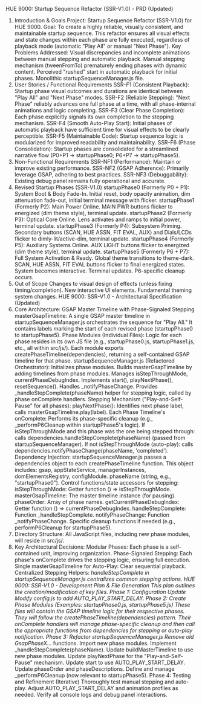 HUE 9000: Startup Sequence Refactor (SSR-V1.0) - PRD (Updated)
1. Introduction & Goals
Project: Startup Sequence Refactor (SSR-V1.0) for HUE 9000.
Goal: To create a highly reliable, visually consistent, and maintainable startup sequence. This refactor ensures all visual effects and state changes within each phase are fully executed, regardless of playback mode (automatic "Play All" or manual "Next Phase").
Key Problems Addressed:
Visual discrepancies and incomplete animations between manual stepping and automatic playback.
Manual stepping mechanism (tweenFromTo) prematurely ending phases with dynamic content.
Perceived "rushed" start in automatic playback for initial phases.
Monolithic startupSequenceManager.js file.
2. User Stories / Functional Requirements
SSR-F1 (Consistent Playback): Startup phase visual outcomes and durations are identical between "Play All" and "Next Phase" modes.
SSR-F2 (Reliable Stepping): "Next Phase" reliably advances one full phase at a time, with all phase-internal animations and logic completing.
SSR-F3 (Clear Phase Completion): Each phase explicitly signals its own completion to the stepping mechanism.
SSR-F4 (Smooth Auto-Play Start): Initial phases of automatic playback have sufficient time for visual effects to be clearly perceptible.
SSR-F5 (Maintainable Code): Startup sequence logic is modularized for improved readability and maintainability.
SSR-F6 (Phase Consolidation): Startup phases are consolidated for a streamlined narrative flow (P0+P1 -> startupPhase0; P6+P7 -> startupPhase5).
3. Non-Functional Requirements
SSR-NF1 (Performance): Maintain or improve existing performance.
SSR-NF2 (GSAP Adherence): Primarily leverage GSAP, adhering to best practices.
SSR-NF3 (Debuggability): Existing debug panel remains fully operational and accurate.
4. Revised Startup Phases (SSR-V1.0)
startupPhase0 (Formerly P0 + P1): System Boot & Body Fade-In.
Initial reset, body opacity animation, dim attenuation fade-out, initial terminal message with flicker.
startupPhase1 (Formerly P2): Main Power Online.
MAIN PWR buttons flicker to energized (dim theme style), terminal update.
startupPhase2 (Formerly P3): Optical Core Online.
Lens activates and ramps to initial power, terminal update.
startupPhase3 (Formerly P4): Subsystem Priming.
Secondary buttons (SCAN, HUE ASSN, FIT EVAL, AUX) and Dials/LCDs flicker to dimly-lit/active-dim, terminal update.
startupPhase4 (Formerly P5): Auxiliary Systems Online.
AUX LIGHT buttons flicker to energized (dim theme style), terminal update.
startupPhase5 (Formerly P6 + P7): Full System Activation & Ready.
Global theme transitions to theme-dark. SCAN, HUE ASSN, FIT EVAL buttons flicker to final energized states. System becomes interactive. Terminal updates. P6-specific cleanup occurs.
5. Out of Scope
Changes to visual design of effects (unless fixing timing/completion).
New interactive UI elements.
Fundamental theming system changes.
HUE 9000: SSR-V1.0 - Architectural Specification (Updated)
1. Core Architecture: GSAP Master Timeline with Phase-Signaled Stepping
masterGsapTimeline: A single GSAP master timeline in startupSequenceManager.js orchestrates the sequence for "Play All." It contains labels marking the start of each revised phase (startupPhase0 to startupPhase5).
Phase Modules (Individual Files): Logic for each phase resides in its own JS file (e.g., startupPhase0.js, startupPhase1.js, etc., all within src/js/).
Each module exports createPhaseTimeline(dependencies), returning a self-contained GSAP timeline for that phase.
startupSequenceManager.js (Refactored Orchestrator):
Initializes phase modules.
Builds masterGsapTimeline by adding timelines from phase modules.
Manages isStepThroughMode, currentPhaseDebugIndex.
Implements start(), playNextPhase(), resetSequence().
Handles _notifyPhaseChange.
Provides _handleStepComplete(phaseName) helper for stepping logic, called by phase onComplete handlers.
Stepping Mechanism ("Play-and-Self-Pause" for all phases):
playNextPhase(): Identifies next phase label, calls masterGsapTimeline.play(label).
Each Phase Timeline's onComplete:
Performs its phase-specific cleanup (e.g., _performP6Cleanup within startupPhase5's logic).
If isStepThroughMode and this phase was the one being stepped through: calls dependencies.handleStepComplete(phaseName) (passed from startupSequenceManager).
If not isStepThroughMode (auto-play): calls dependencies.notifyPhaseChange(phaseName, 'completed').
Dependency Injection: startupSequenceManager.js passes a dependencies object to each createPhaseTimeline function. This object includes:
gsap, appStateService, managerInstances, domElementsRegistry, configModule.
phaseName (string, e.g., "startupPhase0").
Control functions/state accessors for stepping:
isStepThroughMode: Getter function () => isStepThroughMode.
masterGsapTimeline: The master timeline instance (for pausing).
phaseOrder: Array of phase names.
getCurrentPhaseDebugIndex: Getter function () => currentPhaseDebugIndex.
handleStepComplete: Function _handleStepComplete.
notifyPhaseChange: Function _notifyPhaseChange.
Specific cleanup functions if needed (e.g., performP6Cleanup for startupPhase5).
2. Directory Structure:
All JavaScript files, including new phase modules, will reside in src/js/.
3. Key Architectural Decisions:
Modular Phases: Each phase is a self-contained unit, improving organization.
Phase-Signaled Stepping: Each phase's onComplete drives the stepping logic, ensuring full execution.
Single masterGsapTimeline for Auto-Play: Clear sequential playback.
Centralized Stepping Helpers: _handleStepComplete in startupSequenceManager.js centralizes common stepping actions.
HUE 9000: SSR-V1.0 - Development Plan & File Generation
This plan outlines the creation/modification of key files.
Phase 1: Configuration Update
Modify config.js to add AUTO_PLAY_START_DELAY.
Phase 2: Create Phase Modules (Examples: startupPhase0.js, startupPhase5.js)
These files will contain the GSAP timeline logic for their respective phases.
They will follow the createPhaseTimeline(dependencies) pattern.
Their onComplete handlers will manage phase-specific cleanup and then call the appropriate functions from dependencies for stepping or auto-play notification.
Phase 3: Refactor startupSequenceManager.js
Remove old GsapPhaseX_... functions.
Import new phase modules.
Implement _handleStepComplete(phaseName).
Update buildMasterTimeline to use new phase modules.
Update playNextPhase for the "Play-and-Self-Pause" mechanism.
Update start to use AUTO_PLAY_START_DELAY.
Update phaseOrder and phaseDescriptions.
Define and manage _performP6Cleanup (now relevant to startupPhase5).
Phase 4: Testing and Refinement (Iterative)
Thoroughly test manual stepping and auto-play.
Adjust AUTO_PLAY_START_DELAY and animation profiles as needed.
Verify all console logs and debug panel interactions.